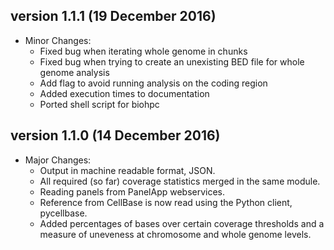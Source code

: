 version 1.1.1 (19 December 2016)
----------------------------


* Minor Changes:
    - Fixed bug when iterating whole genome in chunks
    - Fixed bug when trying to create an unexisting BED file for whole genome analysis
    - Add flag to avoid running analysis on the coding region
    - Added execution times to documentation
    - Ported shell script for biohpc

version 1.1.0 (14 December 2016)
----------------------------


* Major Changes:
    - Output in machine readable format, JSON.
    - All required (so far) coverage statistics merged in the same module.
    - Reading panels from PanelApp webservices.
    - Reference from CellBase is now read using the Python client, pycellbase.
    - Added percentages of bases over certain coverage thresholds and a measure of uneveness at chromosome and whole genome levels.
